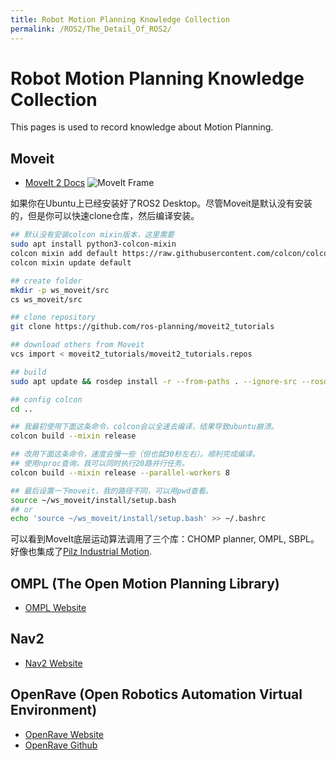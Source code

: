 ```yaml
---
title: Robot Motion Planning Knowledge Collection
permalink: /ROS2/The_Detail_Of_ROS2/
---
```


# Robot Motion Planning Knowledge Collection
This pages is used to record knowledge about Motion Planning.

## Moveit
* [MoveIt 2 Docs](https://moveit.picknik.ai/main/index.html)
![MoveIt Frame](https://moveit.picknik.ai/main/_images/moveit_pipeline.png)

如果你在Ubuntu上已经安装好了ROS2 Desktop。尽管Moveit是默认没有安装的，但是你可以快速clone仓库，然后编译安装。
```bash
## 默认没有安装colcon mixin版本，这里需要
sudo apt install python3-colcon-mixin
colcon mixin add default https://raw.githubusercontent.com/colcon/colcon-mixin-repository/master/index.yaml
colcon mixin update default

## create folder
mkdir -p ws_moveit/src
cs ws_moveit/src

## clone repository
git clone https://github.com/ros-planning/moveit2_tutorials

## download others from Moveit
vcs import < moveit2_tutorials/moveit2_tutorials.repos

## build
sudo apt update && rosdep install -r --from-paths . --ignore-src --rosdistro $ROS_DISTRO -y

## config colcon
cd ..

## 我最初使用下面这条命令，colcon会以全速去编译，结果导致ubuntu崩溃。
colcon build --mixin release

## 改用下面这条命令，速度会慢一些（但也就30秒左右）。顺利完成编译。
## 使用nproc查询，我可以同时执行20路并行任务。
colcon build --mixin release --parallel-workers 8

## 最后设置一下moveit，我的路径不同，可以用pwd查看。
source ~/ws_moveit/install/setup.bash
## or 
echo 'source ~/ws_moveit/install/setup.bash' >> ~/.bashrc

```
可以看到MoveIt底层运动算法调用了三个库：CHOMP planner, OMPL, SBPL。好像也集成了[Pilz Industrial Motion](https://wiki.ros.org/pilz_industrial_motion).

## OMPL (The Open Motion Planning Library)
* [OMPL Website](https://ompl.kavrakilab.org/)


##  Nav2
* [Nav2 Website](https://navigation.ros.org/)


## OpenRave (Open Robotics Automation Virtual Environment)
* [OpenRave Website](www.openrave.org)
* [OpenRave Github](https://github.com/rdiankov/openrave)

